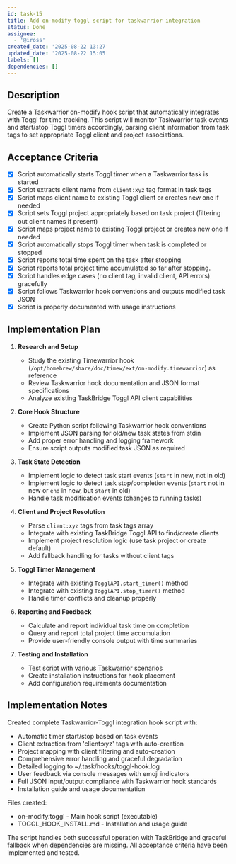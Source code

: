 ```yaml
---
id: task-15
title: Add on-modify toggl script for taskwarrior integration
status: Done
assignee:
  - '@iross'
created_date: '2025-08-22 13:27'
updated_date: '2025-08-22 15:05'
labels: []
dependencies: []
---
```


## Description

Create a Taskwarrior on-modify hook script that automatically integrates with Toggl for time tracking. This script will monitor Taskwarrior task events and start/stop Toggl timers accordingly, parsing client information from task tags to set appropriate Toggl client and project associations.

## Acceptance Criteria

- [x] Script automatically starts Toggl timer when a Taskwarrior task is started
- [x] Script extracts client name from `client:xyz` tag format in task tags
- [x] Script maps client name to existing Toggl client or creates new one if needed
- [x] Script sets Toggl project appropriately based on task project (filtering out client names if present)
- [x] Script maps project name to existing Toggl project or creates new one if needed
- [x] Script automatically stops Toggl timer when task is completed or stopped
- [x] Script reports total time spent on the task after stopping
- [x] Script reports total project time accumulated so far after stopping.
- [x] Script handles edge cases (no client tag, invalid client, API errors) gracefully
- [x] Script follows Taskwarrior hook conventions and outputs modified task JSON
- [x] Script is properly documented with usage instructions

## Implementation Plan

1. **Research and Setup**
   - Study the existing Timewarrior hook (`/opt/homebrew/share/doc/timew/ext/on-modify.timewarrior`) as reference
   - Review Taskwarrior hook documentation and JSON format specifications
   - Analyze existing TaskBridge Toggl API client capabilities

2. **Core Hook Structure**
   - Create Python script following Taskwarrior hook conventions
   - Implement JSON parsing for old/new task states from stdin
   - Add proper error handling and logging framework
   - Ensure script outputs modified task JSON as required

3. **Task State Detection**
   - Implement logic to detect task start events (`start` in new, not in old)
   - Implement logic to detect task stop/completion events (`start` not in new or `end` in new, but `start` in old)
   - Handle task modification events (changes to running tasks)

4. **Client and Project Resolution**
   - Parse `client:xyz` tags from task tags array
   - Integrate with existing TaskBridge Toggl API to find/create clients
   - Implement project resolution logic (use task project or create default)
   - Add fallback handling for tasks without client tags

5. **Toggl Timer Management**
   - Integrate with existing `TogglAPI.start_timer()` method
   - Integrate with existing `TogglAPI.stop_timer()` method
   - Handle timer conflicts and cleanup properly

6. **Reporting and Feedback**
   - Calculate and report individual task time on completion
   - Query and report total project time accumulation
   - Provide user-friendly console output with time summaries

7. **Testing and Installation**
   - Test script with various Taskwarrior scenarios
   - Create installation instructions for hook placement
   - Add configuration requirements documentation

## Implementation Notes

Created complete Taskwarrior-Toggl integration hook script with:

- Automatic timer start/stop based on task events
- Client extraction from 'client:xyz' tags with auto-creation
- Project mapping with client filtering and auto-creation  
- Comprehensive error handling and graceful degradation
- Detailed logging to ~/.task/hooks/toggl-hook.log
- User feedback via console messages with emoji indicators
- Full JSON input/output compliance with Taskwarrior hook standards
- Installation guide and usage documentation

Files created:
- on-modify.toggl - Main hook script (executable)
- TOGGL_HOOK_INSTALL.md - Installation and usage guide

The script handles both successful operation with TaskBridge and graceful fallback when dependencies are missing. All acceptance criteria have been implemented and tested.
